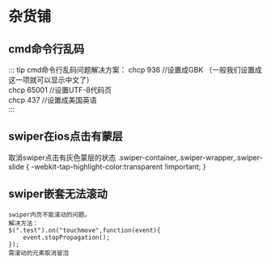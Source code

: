 # 杂货铺
## cmd命令行乱码

::: tip cmd命令行乱码问题解决方案：
chcp 936    //设置成GBK （一般我们设置成这一项就可以显示中文了）   
chcp 65001  //设置UTF-8代码页   
chcp 437    //设置成美国英语  
::: 

## swiper在ios点击有蒙层
取消swiper点击有灰色蒙层的状态
.swiper-container,.swiper-wrapper,.swiper-slide {
    -webkit-tap-highlight-color:transparent !important;
}

## swiper嵌套无法滚动
```
swiper内页不能滚动的问题。
解决方法：
$(".test").on("touchmove",function(event){
    event.stopPropagation();
});
需滚动的元素取消冒泡

```